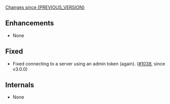 [Changes since {PREVIOUS_VERSION}](https://github.com/realm/realm-studio/compare/{PREVIOUS_VERSION}...{CURRENT_VERSION})

## Enhancements
- None

## Fixed
- Fixed connecting to a server using an admin token (again). ([#1038](https://github.com/realm/realm-studio/pull/1038), since v3.0.0)

## Internals
- None
